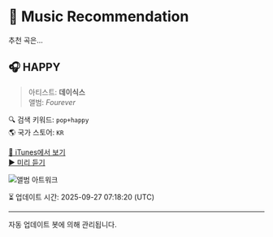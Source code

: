 
# 🎵 Music Recommendation

추천 곡은...

## 🎧 HAPPY  
> 아티스트: **데이식스**  
> 앨범: _Fourever_  

🔍 검색 키워드: `pop+happy`  
🌎 국가 스토어: `KR`

[🔗 iTunes에서 보기](https://music.apple.com/kr/album/happy/1731955732?i=1731955738&uo=4)  
[▶️ 미리 듣기](https://audio-ssl.itunes.apple.com/itunes-assets/AudioPreview122/v4/e7/c0/9f/e7c09f82-41cd-fc01-c375-d042b6b2acc0/mzaf_566775289772385513.plus.aac.p.m4a)

![앨범 아트워크](https://is1-ssl.mzstatic.com/image/thumb/Music112/v4/42/fb/af/42fbaf16-efe2-4e1f-2e5e-bb42c2bdc281/DAY6_Fourever_Online_Cover.jpg/100x100bb.jpg)

⏳ 업데이트 시간: 2025-09-27 07:18:20 (UTC)

---
자동 업데이트 봇에 의해 관리됩니다.
